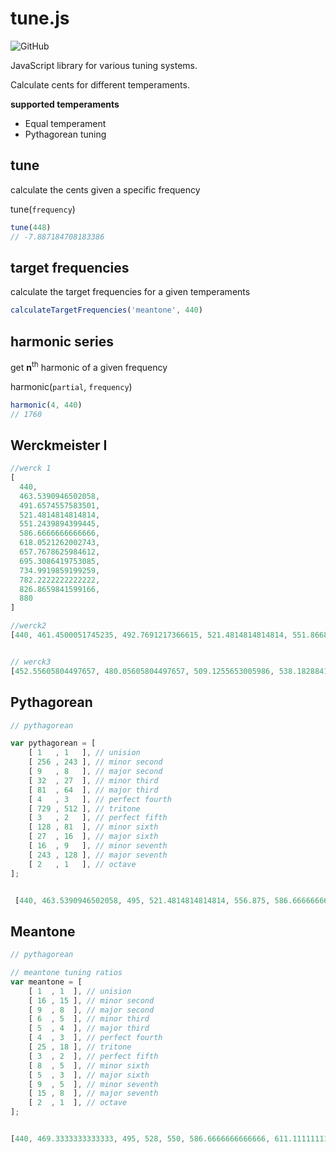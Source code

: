 # tune.js
![GitHub](https://img.shields.io/github/license/instrumentbible/Localize-Music-Terms)


JavaScript library for various tuning systems. 

Calculate cents for different temperaments.

**supported temperaments**
* Equal temperament
* Pythagorean tuning


## tune

calculate the cents given a specific frequency

tune(`frequency`)
```javascript
tune(448)
// -7.887184708183386
```


## target frequencies

calculate the target frequencies for a given temperaments

```javascript
calculateTargetFrequencies('meantone', 440)
```

## harmonic series

get **n**<sup>th</sup> harmonic of a given frequency

harmonic(`partial`, `frequency`)
```javascript
harmonic(4, 440)
// 1760
```


## Werckmeister I
```javascript
//werck 1
[
  440, 
  463.5390946502058, 
  491.6574557583501, 
  521.4814814814814, 
  551.2439894399445, 
  586.6666666666666, 
  618.0521262002743, 
  657.7678625984612, 
  695.3086419753085, 
  734.9919859199259, 
  782.2222222222222, 
  826.8659841599166, 
  880
]

//werck2
[440, 461.4500051745235, 492.7691217366615, 521.4814814814814, 551.8668348570925, 586.6666666666666, 618.0521262002743, 657.025495648882, 692.1750077617852, 735.8224464761234, 785.7635207242587, 824.0695016003658, 880]


// werck3
[452.55605804497657, 480.05605804497657, 509.1255653005986, 538.1828841646704, 570.8860798272453, 605.4557446852543, 641.1269837220809, 677.6543209876543, 717.6487436992887, 762.4327706625324, 807.2743262470058, 854.8359782961079]
```
## Pythagorean
```javascript
// pythagorean

var pythagorean = [
    [ 1   , 1   ], // unision
    [ 256 , 243 ], // minor second
    [ 9   , 8   ], // major second
    [ 32  , 27  ], // minor third
    [ 81  , 64  ], // major third
    [ 4   , 3   ], // perfect fourth
    [ 729 , 512 ], // tritone
    [ 3   , 2   ], // perfect fifth
    [ 128 , 81  ], // minor sixth
    [ 27  , 16  ], // major sixth
    [ 16  , 9   ], // minor seventh
    [ 243 , 128 ], // major seventh
    [ 2   , 1   ], // octave
];


 [440, 463.5390946502058, 495, 521.4814814814814, 556.875, 586.6666666666666, 626.484375, 660, 695.3086419753085, 742.5, 782.2222222222222, 835.3125, 880]
```



## Meantone
```javascript
// pythagorean

// meantone tuning ratios
var meantone = [
    [ 1  , 1  ], // unision
    [ 16 , 15 ], // minor second
    [ 9  , 8  ], // major second
    [ 6  , 5  ], // minor third
    [ 5  , 4  ], // major third
    [ 4  , 3  ], // perfect fourth
    [ 25 , 18 ], // tritone
    [ 3  , 2  ], // perfect fifth
    [ 8  , 5  ], // minor sixth
    [ 5  , 3  ], // major sixth
    [ 9  , 5  ], // minor seventh
    [ 15 , 8  ], // major seventh
    [ 2  , 1  ], // octave
];


[440, 469.3333333333333, 495, 528, 550, 586.6666666666666, 611.1111111111111, 660, 704, 733.3333333333334, 792, 825, 880]
```
